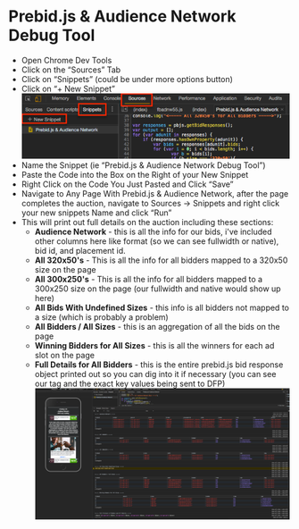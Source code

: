 # Prebid.js &amp; Audience Network Debug Tool

* Open Chrome Dev Tools
* Click on the “Sources” Tab
* Click on “Snippets” (could be under more options button)
* Click on “+ New Snippet”
![alt text](/resources/images/snippet_setup.png)
* Name the Snippet (ie “Prebid.js & Audience Network Debug Tool”)
* Paste the Code into the Box on the Right of your New Snippet
* Right Click on the Code You Just Pasted and Click “Save”
* Navigate to Any Page With Prebid.js & Audience Network, after the page completes the auction, navigate to Sources → Snippets and right click your new snippets Name and click “Run”
* This will print out full details on the auction including these sections:
    * **Audience Network** - this is all the info for our bids, i've included other columns here like format (so we can see fullwidth or native), bid id, and placement id.  
    * **All 320x50's** - This is all the info for all bidders mapped to a 320x50 size on the page
    * **All 300x250's** - This is all the info for all bidders mapped to a 300x250 size on the page (our fullwidth and native would show up here)
    * **All Bids With Undefined Sizes** - this info is all bidders not mapped to a size (which is probably a problem)
    * **All Bidders / All Sizes** - this is an aggregation of all the bids on the page
    * **Winning Bidders for All Sizes** - this is all the winners for each ad slot on the page
    * **Full Details for All Bidders** - this is the entire prebid.js bid response object printed out so you can dig into it if necessary (you can see our tag and the exact key values being sent to DFP)
![alt text](/resources/images/example_output.png)
